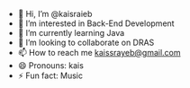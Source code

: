 - 👋 Hi, I’m @kaisraieb
- 👀 I’m interested in Back-End Development
- 🌱 I’m currently learning Java
- 💞️ I’m looking to collaborate on DRAS
- 📫 How to reach me kaissrayeb@gmail.com
- 😄 Pronouns: kais
- ⚡ Fun fact: Music

<!---
kaisraieb/kaisraieb is a ✨ special ✨ repository because its `README.md` (this file) appears on your GitHub profile.
You can click the Preview link to take a look at your changes.
--->
